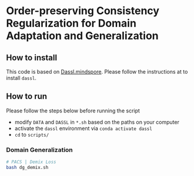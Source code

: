 # Order-preserving Consistency Regularization for Domain Adaptation and Generalization

## How to install

This code is based on [Dassl.mindspore](https://github.com/Tongzhou-uestc/Dassl.mindspore). Please follow the instructions at  to install `dassl`.

## How to run

Please follow the steps below before running the script

- modify `DATA` and `DASSL` in `*.sh` based on the paths on your computer
- activate the `dassl` environment via `conda activate dassl`
- `cd` to `scripts/`


### Domain Generalization
```bash
# PACS | Demix Loss
bash dg_demix.sh 
```



